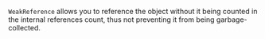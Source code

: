 `WeakReference` allows you to reference the object without it being counted in the internal references count, thus not preventing it from being garbage-collected.
